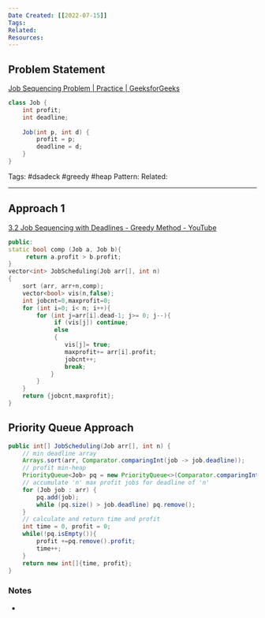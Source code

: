 ```yaml
---
Date Created: [[2022-07-15]]
Tags: 
Related: 
Resources: 
---
```


## Problem Statement
[Job Sequencing Problem | Practice | GeeksforGeeks](https://practice.geeksforgeeks.org/problems/job-sequencing-problem-1587115620/1#)
``` java
class Job {
	int profit;
	int deadline;
	
	Job(int p, int d) {
		profit = p;
		deadline = d;
	}
}
```

Tags:  #dsadeck  #greedy  #heap 
Pattern: 
Related: 

---
## Approach 1
[3.2 Job Sequencing with Deadlines - Greedy Method - YouTube](https://www.youtube.com/watch?v=zPtI8q9gvX8)

``` cpp
public:
static bool comp (Job a, Job b){
	 return a.profit > b.profit;
}
vector<int> JobScheduling(Job arr[], int n) 
{ 
	sort (arr, arr+n,comp);
	vector<bool> vis(n,false); 
	int jobcnt=0,maxprofit=0;
	for (int i=0; i< n; i++){
		for (int j=arr[i].dead-1; j>= 0; j--){
			 if (vis[j]) continue;
			 else 
			 {	 	
			 	vis[j]= true;
				maxprofit+= arr[i].profit;
				jobcnt++;
				break;
		 	}
	 	}			
 	}
 	return {jobcnt,maxprofit};
}
```


## Priority Queue Approach

``` java
public int[] JobScheduling(Job arr[], int n) {
	// min deadline array
	Arrays.sort(arr, Comparator.comparingInt(job -> job.deadline));
	// profit min-heap
	PriorityQueue<Job> pq = new PriorityQueue<>(Comparator.comparingInt(job -> job.profit));
	// accumulate 'n' max profit jobs for deadline of 'n'
	for (Job job : arr) {
		pq.add(job);
		while (pq.size() > job.deadline) pq.remove();
	}
	// calculate and return time and profit
	int time = 0, profit = 0;
	while(!pq.isEmpty()){
		profit +=pq.remove().profit;
		time++;
	}
	return new int[]{time, profit};
}
```

### Notes
- 

